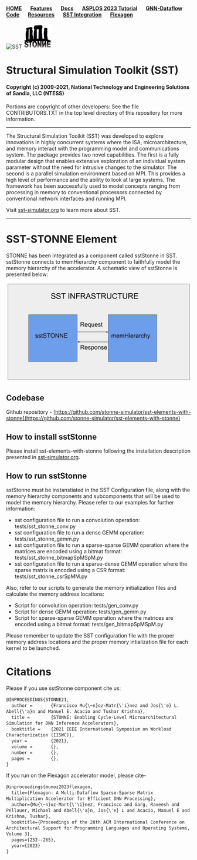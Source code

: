 #### [HOME](README.md) &nbsp; &nbsp; &nbsp; [Features](FEATURE.md) &nbsp; &nbsp; &nbsp;  [Docs](DOCS.md) &nbsp; &nbsp; &nbsp; [ASPLOS 2023 Tutorial](ASPLOSTUT.md)  &nbsp; &nbsp; &nbsp;  [GNN-Dataflow](GNN.md)&nbsp; &nbsp; &nbsp;  [Code](https://github.com/stonne-simulator/stonne) &nbsp; &nbsp; &nbsp; [Resources](RESOURCES.md) &nbsp; &nbsp; &nbsp; [SST Integration](SST.md) &nbsp; &nbsp; &nbsp; [Flexagon](FLEXAGON.md)

![SST](http://sst-simulator.org/img/sst-logo-small.png)
<img src="figures/stonne-small.jpg">


# Structural Simulation Toolkit (SST)

#### Copyright (c) 2009-2021, National Technology and Engineering Solutions of Sandia, LLC (NTESS)
Portions are copyright of other developers:
See the file CONTRIBUTORS.TXT in the top level directory
of this repository for more information.

---

The Structural Simulation Toolkit (SST) was developed to explore innovations in highly concurrent systems where the ISA, microarchitecture, and memory interact with the programming model and communications system. The package provides two novel capabilities. The first is a fully modular design that enables extensive exploration of an individual system parameter without the need for intrusive changes to the simulator. The second is a parallel simulation environment based on MPI. This provides a high level of performance and the ability to look at large systems. The framework has been successfully used to model concepts ranging from processing in memory to conventional processors connected by conventional network interfaces and running MPI.

Visit [sst-simulator.org](http://sst-simulator.org) to learn more about SST.

---

# SST-STONNE Element

STONNE has been integrated as a component called sstStonne in SST. sstStonne connects to memHierarchy component to faithfully model the memory hierarchy of the accelerator. A schematic view of sstStonne is presented below:

<p>
<img src="figures/sstStonne_memHierarchy.jpg">
</p>

## Codebase

Github repository - [https://github.com/stonne-simulator/sst-elements-with-stonne](https://github.com/stonne-simulator/sst-elements-with-stonne)

## How to install sstStonne

Please install sst-elements-with-stonne following the installation description presented in [sst-simulator.org](http://sst-simulator.org). 

## How to run sstStonne

sstStonne must be instanstiated in the SST Configuration file, along with the memory hierarchy components and subcomponents that will be used to model the memory hierarchy. Please refer to our examples for further information:

- sst configuration file to run a convolution operation: tests/sst_stonne_conv.py
- sst configuration file to run a dense GEMM operation: tests/sst_stonne_gemm.py
- sst configuration file to run a sparse-sparse GEMM operation where the matrices are encoded using a bitmat format: tests/sst_stonne_bitmapSpMSpM.py
- sst configuration file to run a sparse-dense GEMM operation where the sparse matrix is encoded using a CSR format: tests/sst_stonne_csrSpMM.py

Also, refer to our scripts to generate the memory initialization files and calculate the memory address locations: 
- Script for convolution operation: tests/gen_conv.py
- Script for dense GEMM operation: tests/gen_gemm.py
- Script for sparse-sparse GEMM operation where the matrices are encoded using a bitmat format: tests/gen_bitmapSpMSpM.py

Please remember to update the SST configuration file with the proper memory address locations and the proper memory intialization file for each kernel to be launched. 

# Citations
Please if you use sstStonne component cite us: 

```
@INPROCEEDINGS{STONNE21,
  author =       {Francisco Mu{\~n}oz-Matr{\'i}nez and Jos{\'e} L. Abell{\'a}n and Manuel E. Acacio and Tushar Krishna},
  title =        {STONNE: Enabling Cycle-Level Microarchitectural Simulation for DNN Inference Accelerators},
  booktitle =    {2021 IEEE International Symposium on Workload Characterization (IISWC)}, 
  year =         {2021},
  volume =       {},
  number =       {},
  pages =        {},
}
```

If you run on the Flexagon accelerator model, please cite-

```
@inproceedings{munoz2023flexagon,
  title={Flexagon: A Multi-Dataflow Sparse-Sparse Matrix Multiplication Accelerator for Efficient DNN Processing},
  author={Mu{\~n}oz-Mart{\'\i}nez, Francisco and Garg, Raveesh and Pellauer, Michael and Abell{\'a}n, Jos{\'e} L and Acacio, Manuel E and Krishna, Tushar},
  booktitle={Proceedings of the 28th ACM International Conference on Architectural Support for Programming Languages and Operating Systems, Volume 3},
  pages={252--265},
  year={2023}
}
```

